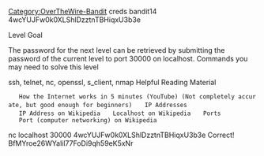 [Category:OverTheWire-Bandit](/Category:OverTheWire-Bandit "wikilink")
creds bandit14 4wcYUJFw0k0XLShlDzztnTBHiqxU3b3e

Level Goal

The password for the next level can be retrieved by submitting the
password of the current level to port 30000 on localhost. Commands you
may need to solve this level

ssh, telnet, nc, openssl, s_client, nmap Helpful Reading Material

`   How the Internet works in 5 minutes (YouTube) (Not completely accurate, but good enough for beginners)`
`   IP Addresses`
`   IP Address on Wikipedia`
`   Localhost on Wikipedia`
`   Ports`
`   Port (computer networking) on Wikipedia`

nc localhost 30000 4wcYUJFw0k0XLShlDzztnTBHiqxU3b3e Correct\!
BfMYroe26WYalil77FoDi9qh59eK5xNr